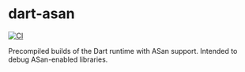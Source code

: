 # dart-asan

[![CI](https://github.com/Desdaemon/dart-asan/actions/workflows/ci.yaml/badge.svg)](https://github.com/Desdaemon/dart-asan/actions/workflows/ci.yaml)

Precompiled builds of the Dart runtime with ASan support. Intended to debug ASan-enabled libraries.
